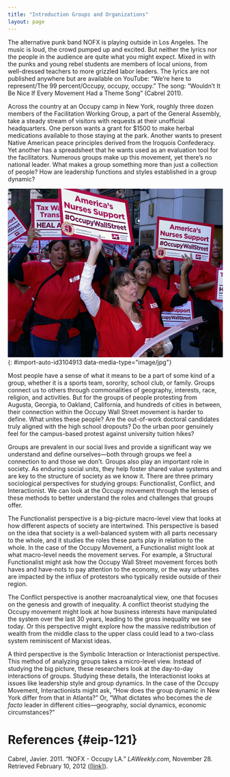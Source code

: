 ```yaml
---
title: "Introduction Groups and Organizations"
layout: page
---
```



<?chapter-toc label="Learning Objectives"?>

<?cnx.eoc class="section-summary" title="Section Summary"?>

<?cnx.eoc class="section-quiz" title="Section Quiz"?>

<?cnx.eoc class="short-answer" title="Short Answer"?>

<?cnx.eoc class="further-research" title="Further Research"?>

<?cnx.eoc class="references" title="References"?>

The alternative punk band NOFX is playing outside in Los Angeles. The music is loud, the crowd pumped up and excited. But neither the lyrics nor the people in the audience are quite what you might expect. Mixed in with the punks and young rebel students are members of local unions, from well-dressed teachers to more grizzled labor leaders. The lyrics are not published anywhere but are available on YouTube: “We’re here to represent/The 99 percent/Occupy, occupy, occupy.” The song: “Wouldn’t It Be Nice If Every Movement Had a Theme Song” (Cabrel 2011).

Across the country at an Occupy camp in New York, roughly three dozen members of the Facilitation Working Group, a part of the General Assembly, take a steady stream of visitors with requests at their unofficial headquarters. One person wants a grant for $1500 to make herbal medications available to those staying at the park. Another wants to present Native American peace principles derived from the Iroquois Confederacy. Yet another has a spreadsheet that he wants used as an evaluation tool for the facilitators. Numerous groups make up this movement, yet there’s no national leader. What makes a group something more than just a collection of people? How are leadership functions and styles established in a group dynamic?

 ![Several women dressed in red nurses&#x2019; scrubs march and hold signs reading America&#x2019;s Nurses Support at Occupy Wall Street above their heads.](../resources/Figure_06_01_01.jpg "Nurses, teachers, and Teamsters showed up to protest at the Occupy movement. (Photo courtesy of David Shankbone/flickr)"){: #import-auto-id3104913 data-media-type="image/jpg"}

Most people have a sense of what it means to be a part of some kind of a group, whether it is a sports team, sorority, school club, or family. Groups connect us to others through commonalities of geography, interests, race, religion, and activities. But for the groups of people protesting from Augusta, Georgia, to Oakland, California, and hundreds of cities in between, their connection within the Occupy Wall Street movement is harder to define. What unites these people? Are the out-of-work doctoral candidates truly aligned with the high school dropouts? Do the urban poor genuinely feel for the campus-based protest against university tuition hikes?

Groups are prevalent in our social lives and provide a significant way we understand and define ourselves—both through groups we feel a connection to and those we don’t. Groups also play an important role in society. As enduring social units, they help foster shared value systems and are key to the structure of society as we know it. There are three primary sociological perspectives for studying groups: Functionalist, Conflict, and Interactionist. We can look at the Occupy movement through the lenses of these methods to better understand the roles and challenges that groups offer.

The Functionalist perspective is a big-picture macro-level view that looks at how different aspects of society are intertwined. This perspective is based on the idea that society is a well-balanced system with all parts necessary to the whole, and it studies the roles these parts play in relation to the whole. In the case of the Occupy Movement, a Functionalist might look at what macro-level needs the movement serves. For example, a Structural Functionalist might ask how the Occupy Wall Street movement forces both haves and have-nots to pay attention to the economy, or the way urbanites are impacted by the influx of protestors who typically reside outside of their region.

The Conflict perspective is another macroanalytical view, one that focuses on the genesis and growth of inequality. A conflict theorist studying the Occupy movement might look at how business interests have manipulated the system over the last 30 years, leading to the gross inequality we see today. Or this perspective might explore how the massive redistribution of wealth from the middle class to the upper class could lead to a two-class system reminiscent of Marxist ideas.

A third perspective is the Symbolic Interaction or Interactionist perspective. This method of analyzing groups takes a micro-level view. Instead of studying the big picture, these researchers look at the day-to-day interactions of groups. Studying these details, the Interactionist looks at issues like leadership style and group dynamics. In the case of the Occupy Movement, Interactionists might ask, “How does the group dynamic in New York differ from that in Atlanta?” Or, “What dictates who becomes the *de facto* leader in different cities—geography, social dynamics, economic circumstances?”

# References   {#eip-121}

Cabrel, Javier. 2011. “NOFX - Occupy LA.” *LAWeekly.com*, November 28. Retrieved February 10, 2012 ([\[link\]][1]).



[1]: http://blogs.laweekly.com/westcoastsound/2011/11/nofx_-_occupy_la_-_11-28-2011.php
